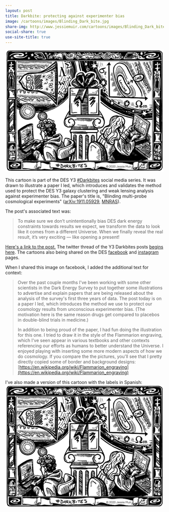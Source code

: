 ```yaml
---
layout: post
title: Darkbite: protecting against experimenter bias
image: /cartoons/images/Blinding_Dark_bite.jpg
share-img: http://www.jessiemuir.com/cartoons/images/Blinding_Dark_bite.jpg
social-share: true
use-site-title: true
---
```


![alt="Drawing showing a wrapped gift, two researchers, and thought bubbles of cosmology results."](/cartoons/images/Blinding_Dark_bite.jpg)

This cartoon is part of the DES Y3 [#Darkbites](https://twitter.com/hashtag/darkbites?src=hashtag_click) social media series. It was drawn to illustrate a paper I led, which introduces and validates the method used to protect the DES Y3 galaxy clustering and weak lensing analysis against experimenter bias.   The paper's title is, "Blinding multi-probe cosmological experiments" ([arXiv:1911.05929](https://arxiv.org/abs/1911.05929), [MNRAS](https://doi.org/10.1093/mnras/staa965)).

The post's associated text was:

> To make sure we don’t unintentionally bias DES dark energy constraints towards results we expect, we transform the data to look like it comes from a different Universe. When we finally reveal the real result, it’s very exciting — like opening a present!

[Here's a link to the post.](https://twitter.com/theDESurvey/status/1354483424103436290) The twitter thread of the Y3 Darkbites posts [begins here](https://twitter.com/theDESurvey/status/1334937310606004227). The cartoons also being shared on the DES [facebook](https://www.facebook.com/darkenergysurvey) and [instagram](https://www.instagram.com/darkenergysurvey/) pages.

When I shared this image on facebook, I added the additional text for context:
> Over the past couple months I've been working with some other scientists in the Dark Energy Survey to put together some illustrations to advertise and explain papers that are being released about the analysis of the survey's first three years of data. The post today is on a paper I led, which introduces the method we use to protect our cosmology results from unconscious experimenter bias. (The motivation here is the same reason drugs get compared to placebos in double-blind trials in medicine.)
>
> In addition to being proud of the paper, I had fun doing the illustration for this one. I tried to draw it in the style of the Flammarion engraving, which I've seen appear in various textbooks and other contexts referencing our efforts as humans to better understand the Universe. I enjoyed playing with inserting some more modern aspects of how we do cosmology. If you compare the the pictures, you'll see that I pretty directly copied some of border and background designs: [https://en.wikipedia.org/wiki/Flammarion_engraving](https://en.wikipedia.org/wiki/Flammarion_engraving)


I've also made a version of this cartoon with the labels in Spanish:
![alt="Same cartoon as above, but with text labeling the cosmology results written in Spanish."](/cartoons/images/Blinding_Dark_bite_spanish.jpg)


